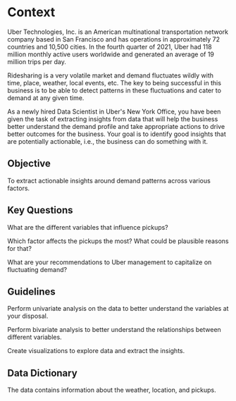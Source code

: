 # Context

Uber Technologies, Inc. is an American multinational transportation network company based in San Francisco and has operations in approximately 72 countries and 10,500 cities. In the fourth quarter of 2021, Uber had 118 million monthly active users worldwide and generated an average of 19 million trips per day.

Ridesharing is a very volatile market and demand fluctuates wildly with time, place, weather, local events, etc. The key to being successful in this business is to be able to detect patterns in these fluctuations and cater to demand at any given time.

As a newly hired Data Scientist in Uber's New York Office, you have been given the task of extracting insights from data that will help the business better understand the demand profile and take appropriate actions to drive better outcomes for the business. Your goal is to identify good insights that are potentially actionable, i.e., the business can do something with it.

## Objective
To extract actionable insights around demand patterns across various factors.

## Key Questions
What are the different variables that influence pickups?

Which factor affects the pickups the most? What could be plausible reasons for that?

What are your recommendations to Uber management to capitalize on fluctuating demand?

## Guidelines
Perform univariate analysis on the data to better understand the variables at your disposal.

Perform bivariate analysis to better understand the relationships between different variables.

Create visualizations to explore data and extract the insights.

## Data Dictionary
The data contains information about the weather, location, and pickups.
